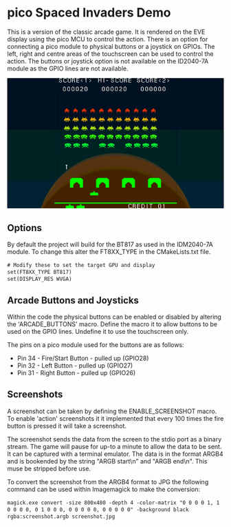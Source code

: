 # pico Spaced Invaders Demo

This is a version of the classic arcade game. It is rendered on the EVE display using the pico MCU to control the action. There is an option for connecting a pico module to physical buttons or a joystick on GPIOs. The left, right and centre areas of the touchscreen can be used to control the action. The buttons or joystick option is not available on the ID2040-7A module as the GPIO lines are not available.

![Invaders Screenshot](./invaders.jpg)

## Options

By default the project will build for the BT817 as used in the IDM2040-7A module. To change this alter the FT8XX_TYPE in the CMakeLists.txt file.

```
# Modify these to set the target GPU and display
set(FT8XX_TYPE BT817)
set(DISPLAY_RES WVGA)
```
## Arcade Buttons and Joysticks

Within the code the physical buttons can be enabled or disabled by altering the 'ARCADE_BUTTONS' macro. Define the macro it to allow buttons to be used on the GPIO lines. Undefine it to use the touchscreen only.

The pins on a pico module used for the buttons are as follows:
- Pin 34 - Fire/Start Button - pulled up (GPIO28)
- Pin 32 - Left Button - pulled up (GPIO27)
- Pin 31 - Right Button - pulled up (GPIO26)

## Screenshots

A screenshot can be taken by defining the ENABLE_SCREENSHOT macro. To enable 'action' screenshots it it implemented that every 100 times the fire button is pressed it will take a screenshot.

The screenshot sends the data from the screen to the stdio port as a binary stream. The game will pause for up-to a minute to allow the data to be sent. It can be captured with a terminal emulator. The data is in the format ARGB4 and is bookended by the string "ARGB start\n" and "ARGB end\n". This muse be stripped before use.

To convert the screenshot from the ARGB4 format to JPG the following command can be used within Imagemagick to make the conversion:
```
magick.exe convert -size 800x480 -depth 4 -color-matrix "0 0 0 0 1, 1 0 0 0 0, 0 1 0 0 0, 0 0 0 0 0, 0 0 0 0 0" -background black rgba:screenshot.argb screenshot.jpg
```

